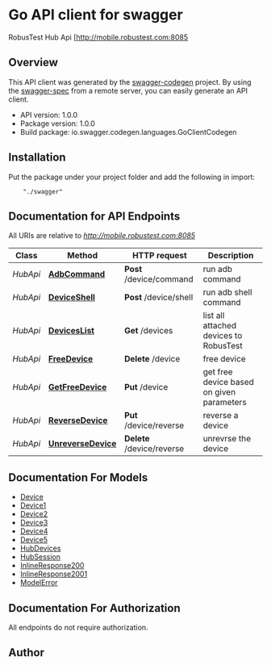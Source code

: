 # Go API client for swagger

RobusTest Hub Api [http://mobile.robustest.com:8085 

## Overview
This API client was generated by the [swagger-codegen](https://github.com/swagger-api/swagger-codegen) project.  By using the [swagger-spec](https://github.com/swagger-api/swagger-spec) from a remote server, you can easily generate an API client.

- API version: 1.0.0
- Package version: 1.0.0
- Build package: io.swagger.codegen.languages.GoClientCodegen

## Installation
Put the package under your project folder and add the following in import:
```
    "./swagger"
```

## Documentation for API Endpoints

All URIs are relative to *http://mobile.robustest.com:8085*

Class | Method | HTTP request | Description
------------ | ------------- | ------------- | -------------
*HubApi* | [**AdbCommand**](docs/HubApi.md#adbcommand) | **Post** /device/command | run adb  command
*HubApi* | [**DeviceShell**](docs/HubApi.md#deviceshell) | **Post** /device/shell | run adb shell command
*HubApi* | [**DevicesList**](docs/HubApi.md#deviceslist) | **Get** /devices | list all attached devices to RobusTest
*HubApi* | [**FreeDevice**](docs/HubApi.md#freedevice) | **Delete** /device | free device
*HubApi* | [**GetFreeDevice**](docs/HubApi.md#getfreedevice) | **Put** /device | get free device based on given parameters
*HubApi* | [**ReverseDevice**](docs/HubApi.md#reversedevice) | **Put** /device/reverse | reverse a device
*HubApi* | [**UnreverseDevice**](docs/HubApi.md#unreversedevice) | **Delete** /device/reverse | unrevrse the device


## Documentation For Models

 - [Device](docs/Device.md)
 - [Device1](docs/Device1.md)
 - [Device2](docs/Device2.md)
 - [Device3](docs/Device3.md)
 - [Device4](docs/Device4.md)
 - [Device5](docs/Device5.md)
 - [HubDevices](docs/HubDevices.md)
 - [HubSession](docs/HubSession.md)
 - [InlineResponse200](docs/InlineResponse200.md)
 - [InlineResponse2001](docs/InlineResponse2001.md)
 - [ModelError](docs/ModelError.md)


## Documentation For Authorization

 All endpoints do not require authorization.


## Author



